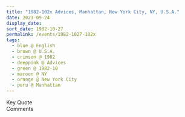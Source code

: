 ```yaml
---
title: "1982-102x Advices, Manhattan, New York City, NY, U.S.A."
date: 2023-09-24
display_date: 
sort_date: 1982-10-27
permalink: /events/1982-1027-102x
tags:
  - blue @ English
  - brown @ U.S.A.
  - crimson @ 1982
  - deeppink @ Advices
  - green @ 1982-10
  - maroon @ NY
  - orange @ New York City
  - peru @ Manhattan
---
```


<wave-list>
  <list-title color="green" width="75">Key Quote</list-title>
  <list-item color="BlanchedAlmond"  width="200"></list-item>
  <list-item color="Lavender"></list-item>
  <list-item color="BlanchedAlmond"></list-item>
</wave-list>

<br>

<wave-list>
  <list-title color="green" width="75">Comments</list-title>
  <list-item color="BlanchedAlmond"  width="200"></list-item>
  <list-item color="Lavender"></list-item>
  <list-item color="BlanchedAlmond"></list-item>
</wave-list>